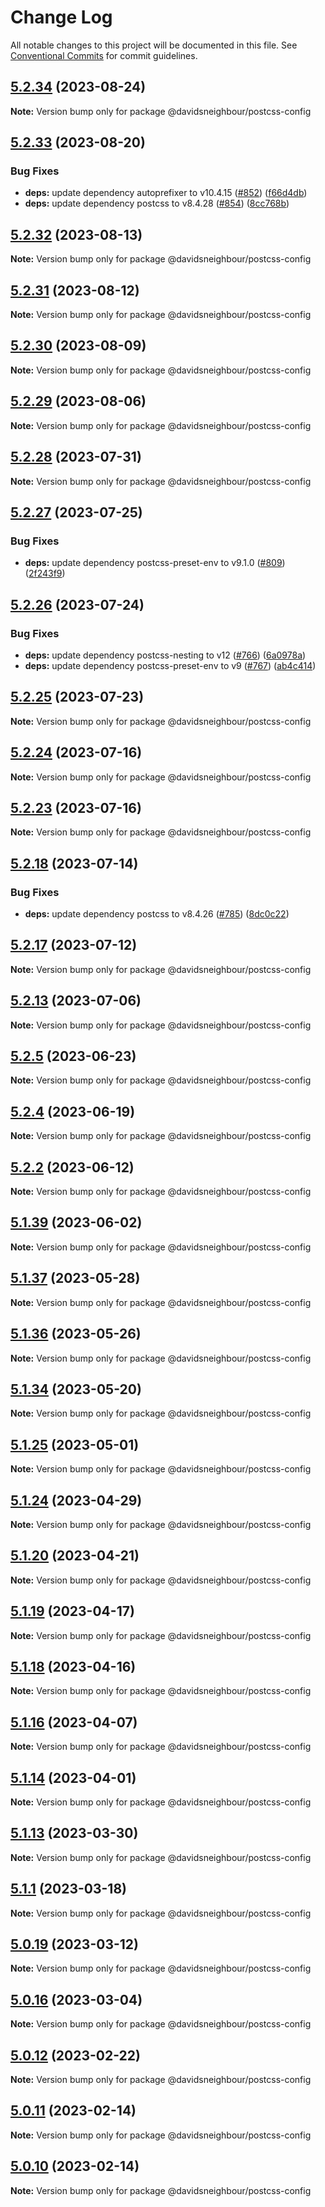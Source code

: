 # Change Log

All notable changes to this project will be documented in this file.
See [Conventional Commits](https://conventionalcommits.org) for commit guidelines.

## [5.2.34](https://github.com/davidsneighbour/configurations/compare/v5.2.33...v5.2.34) (2023-08-24)

**Note:** Version bump only for package @davidsneighbour/postcss-config





## [5.2.33](https://github.com/davidsneighbour/configurations/compare/v5.2.32...v5.2.33) (2023-08-20)


### Bug Fixes

* **deps:** update dependency autoprefixer to v10.4.15 ([#852](https://github.com/davidsneighbour/configurations/issues/852)) ([f66d4db](https://github.com/davidsneighbour/configurations/commit/f66d4db42a326f61b3fc05ad342fbcfe78d5fb63))
* **deps:** update dependency postcss to v8.4.28 ([#854](https://github.com/davidsneighbour/configurations/issues/854)) ([8cc768b](https://github.com/davidsneighbour/configurations/commit/8cc768b2ef80ebcb4b94f47eb1aad641cb81bdc9))





## [5.2.32](https://github.com/davidsneighbour/configurations/compare/v5.2.31...v5.2.32) (2023-08-13)

**Note:** Version bump only for package @davidsneighbour/postcss-config





## [5.2.31](https://github.com/davidsneighbour/configurations/compare/v5.2.30...v5.2.31) (2023-08-12)

**Note:** Version bump only for package @davidsneighbour/postcss-config





## [5.2.30](https://github.com/davidsneighbour/configurations/compare/v5.2.29...v5.2.30) (2023-08-09)

**Note:** Version bump only for package @davidsneighbour/postcss-config





## [5.2.29](https://github.com/davidsneighbour/configurations/compare/v5.2.28...v5.2.29) (2023-08-06)

**Note:** Version bump only for package @davidsneighbour/postcss-config





## [5.2.28](https://github.com/davidsneighbour/configurations/compare/v5.2.27...v5.2.28) (2023-07-31)

**Note:** Version bump only for package @davidsneighbour/postcss-config





## [5.2.27](https://github.com/davidsneighbour/configurations/compare/v5.2.26...v5.2.27) (2023-07-25)


### Bug Fixes

* **deps:** update dependency postcss-preset-env to v9.1.0 ([#809](https://github.com/davidsneighbour/configurations/issues/809)) ([2f243f9](https://github.com/davidsneighbour/configurations/commit/2f243f902fd17e0ad3dcf1218aec9a2ea3fd2f27))





## [5.2.26](https://github.com/davidsneighbour/configurations/compare/v5.2.25...v5.2.26) (2023-07-24)


### Bug Fixes

* **deps:** update dependency postcss-nesting to v12 ([#766](https://github.com/davidsneighbour/configurations/issues/766)) ([6a0978a](https://github.com/davidsneighbour/configurations/commit/6a0978a75ce21ec91c3af338920c11fdf2757272))
* **deps:** update dependency postcss-preset-env to v9 ([#767](https://github.com/davidsneighbour/configurations/issues/767)) ([ab4c414](https://github.com/davidsneighbour/configurations/commit/ab4c4144779ad6f591054325f9e9e9889fbe9d74))





## [5.2.25](https://github.com/davidsneighbour/configurations/compare/v5.2.24...v5.2.25) (2023-07-23)

**Note:** Version bump only for package @davidsneighbour/postcss-config





## [5.2.24](https://github.com/davidsneighbour/configurations/compare/v5.2.23...v5.2.24) (2023-07-16)

**Note:** Version bump only for package @davidsneighbour/postcss-config





## [5.2.23](https://github.com/davidsneighbour/configurations/compare/v5.2.22...v5.2.23) (2023-07-16)

**Note:** Version bump only for package @davidsneighbour/postcss-config





## [5.2.18](https://github.com/davidsneighbour/configurations/compare/v5.2.17...v5.2.18) (2023-07-14)


### Bug Fixes

* **deps:** update dependency postcss to v8.4.26 ([#785](https://github.com/davidsneighbour/configurations/issues/785)) ([8dc0c22](https://github.com/davidsneighbour/configurations/commit/8dc0c223defb8a0f4a8c94ca479e7453b65b188d))





## [5.2.17](https://github.com/davidsneighbour/configurations/compare/v5.2.16...v5.2.17) (2023-07-12)

**Note:** Version bump only for package @davidsneighbour/postcss-config





## [5.2.13](https://github.com/davidsneighbour/configurations/compare/v5.2.12...v5.2.13) (2023-07-06)

**Note:** Version bump only for package @davidsneighbour/postcss-config





## [5.2.5](https://github.com/davidsneighbour/configurations/compare/v5.2.4...v5.2.5) (2023-06-23)

**Note:** Version bump only for package @davidsneighbour/postcss-config





## [5.2.4](https://github.com/davidsneighbour/configurations/compare/v5.2.3...v5.2.4) (2023-06-19)

**Note:** Version bump only for package @davidsneighbour/postcss-config





## [5.2.2](https://github.com/davidsneighbour/configurations/compare/v5.2.1...v5.2.2) (2023-06-12)

**Note:** Version bump only for package @davidsneighbour/postcss-config





## [5.1.39](https://github.com/davidsneighbour/configurations/compare/v5.1.38...v5.1.39) (2023-06-02)

**Note:** Version bump only for package @davidsneighbour/postcss-config





## [5.1.37](https://github.com/davidsneighbour/configurations/compare/v5.1.36...v5.1.37) (2023-05-28)

**Note:** Version bump only for package @davidsneighbour/postcss-config





## [5.1.36](https://github.com/davidsneighbour/configurations/compare/v5.1.35...v5.1.36) (2023-05-26)

**Note:** Version bump only for package @davidsneighbour/postcss-config





## [5.1.34](https://github.com/davidsneighbour/configurations/compare/v5.1.33...v5.1.34) (2023-05-20)

**Note:** Version bump only for package @davidsneighbour/postcss-config





## [5.1.25](https://github.com/davidsneighbour/configurations/compare/v5.1.24...v5.1.25) (2023-05-01)

**Note:** Version bump only for package @davidsneighbour/postcss-config





## [5.1.24](https://github.com/davidsneighbour/configurations/compare/v5.1.23...v5.1.24) (2023-04-29)

**Note:** Version bump only for package @davidsneighbour/postcss-config





## [5.1.20](https://github.com/davidsneighbour/configurations/compare/v5.1.19...v5.1.20) (2023-04-21)

**Note:** Version bump only for package @davidsneighbour/postcss-config





## [5.1.19](https://github.com/davidsneighbour/configurations/compare/v5.1.18...v5.1.19) (2023-04-17)

**Note:** Version bump only for package @davidsneighbour/postcss-config





## [5.1.18](https://github.com/davidsneighbour/configurations/compare/v5.1.17...v5.1.18) (2023-04-16)

**Note:** Version bump only for package @davidsneighbour/postcss-config





## [5.1.16](https://github.com/davidsneighbour/configurations/compare/v5.1.15...v5.1.16) (2023-04-07)

**Note:** Version bump only for package @davidsneighbour/postcss-config





## [5.1.14](https://github.com/davidsneighbour/configurations/compare/v5.1.13...v5.1.14) (2023-04-01)

**Note:** Version bump only for package @davidsneighbour/postcss-config





## [5.1.13](https://github.com/davidsneighbour/configurations/compare/v5.1.12...v5.1.13) (2023-03-30)

**Note:** Version bump only for package @davidsneighbour/postcss-config





## [5.1.1](https://github.com/davidsneighbour/configurations/compare/v5.1.0...v5.1.1) (2023-03-18)

**Note:** Version bump only for package @davidsneighbour/postcss-config





## [5.0.19](https://github.com/davidsneighbour/configurations/compare/v5.0.18...v5.0.19) (2023-03-12)

**Note:** Version bump only for package @davidsneighbour/postcss-config





## [5.0.16](https://github.com/davidsneighbour/configurations/compare/v5.0.15...v5.0.16) (2023-03-04)

**Note:** Version bump only for package @davidsneighbour/postcss-config





## [5.0.12](https://github.com/davidsneighbour/configurations/compare/v5.0.11...v5.0.12) (2023-02-22)

**Note:** Version bump only for package @davidsneighbour/postcss-config





## [5.0.11](https://github.com/davidsneighbour/configurations/compare/v5.0.10...v5.0.11) (2023-02-14)

**Note:** Version bump only for package @davidsneighbour/postcss-config





## [5.0.10](https://github.com/davidsneighbour/configurations/compare/v5.0.9...v5.0.10) (2023-02-14)

**Note:** Version bump only for package @davidsneighbour/postcss-config
